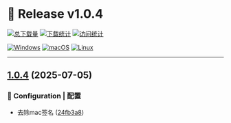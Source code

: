 # 🎉 Release v1.0.4

[![总下载量](https://img.shields.io/github/downloads/11273/QzonePhoto/total?style=flat-square&logo=github&color=blue)](https://github.com/11273/QzonePhoto/releases/tag/v1.0.4) [![下载统计](https://img.shields.io/github/downloads/11273/QzonePhoto/v1.0.4/total?style=flat-square&logo=github&color=green)](https://github.com/11273/QzonePhoto/releases/tag/v1.0.4) [![访问统计](https://komarev.com/ghpvc/?username=11273-QzonePhoto-v1-0-4&label=Views&color=brightgreen&style=flat-square)](https://github.com/11273/QzonePhoto/releases/tag/v1.0.4)

[![Windows](https://img.shields.io/badge/Windows-0078D6?style=flat-square&logo=windows&logoColor=white)](https://github.com/11273/QzonePhoto/releases/tag/v1.0.4) [![macOS](https://img.shields.io/badge/macOS-000000?style=flat-square&logo=apple&logoColor=white)](https://github.com/11273/QzonePhoto/releases/tag/v1.0.4) [![Linux](https://img.shields.io/badge/Linux-FCC624?style=flat-square&logo=linux&logoColor=black)](https://github.com/11273/QzonePhoto/releases/tag/v1.0.4)

---

## [1.0.4](https://github.com/11273/QzonePhoto/compare/v1.0.3...v1.0.4) (2025-07-05)

### 🔨 Configuration | 配置

* 去除mac签名 ([24fb3a8](https://github.com/11273/QzonePhoto/commit/24fb3a8a2bfc36a14a8f36655f60c03e74796920))